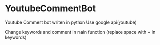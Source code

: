 # YoutubeCommentBot
Youtube Comment bot writen in python
Use google api(youtube)

Change keywords and comment in main function (replace space with + in keywords)

